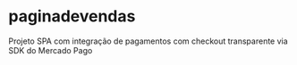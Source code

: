 # paginadevendas
Projeto SPA com integração de pagamentos com checkout transparente via SDK do Mercado Pago
